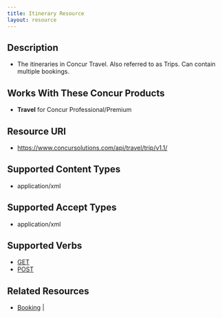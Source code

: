 ```yaml
---
title: Itinerary Resource 
layout: resource
---
```






## Description
* The itineraries in Concur Travel. Also referred to as Trips. Can contain multiple bookings.

## Works With These Concur Products
* **Travel** for Concur Professional/Premium

## Resource URI
* https://www.concursolutions.com/api/travel/trip/v1.1/

## Supported Content Types
* application/xml

## Supported Accept Types
* application/xml

## Supported Verbs
* [GET][1]
* [POST][2]

## Related Resources
* [Booking][3]           |



[1]: https://developer.concur.com/itinerary-tmc-and-third-party-developers/itinerary-resource/itinerary-resource-get
[2]: https://developer.concur.com/itinerary-tmc-and-third-party-developers/itinerary-resource/itinerary-resource-post
[3]: https://developer.concur.com/itinerary-tmc-and-third-party-developers/booking-resource
